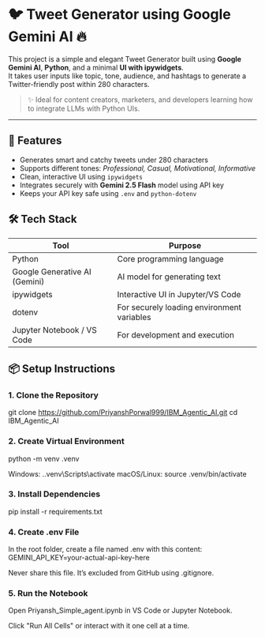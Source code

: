 # 🐦 Tweet Generator using Google Gemini AI 🔥

This project is a simple and elegant Tweet Generator built using **Google Gemini AI**, **Python**, and a minimal **UI with ipywidgets**.  
It takes user inputs like topic, tone, audience, and hashtags to generate a Twitter-friendly post within 280 characters.

> ✨ Ideal for content creators, marketers, and developers learning how to integrate LLMs with Python UIs.

---

## 🚀 Features

- Generates smart and catchy tweets under 280 characters
- Supports different tones: *Professional, Casual, Motivational, Informative*
- Clean, interactive UI using `ipywidgets`
- Integrates securely with **Gemini 2.5 Flash** model using API key
- Keeps your API key safe using `.env` and `python-dotenv`

## 🛠️ Tech Stack

| Tool               | Purpose                           |
|--------------------|------------------------------------|
| Python             | Core programming language          |
| Google Generative AI (Gemini) | AI model for generating text |
| ipywidgets         | Interactive UI in Jupyter/VS Code  |
| dotenv             | For securely loading environment variables |
| Jupyter Notebook / VS Code | For development and execution |


## 📦 Setup Instructions

### 1. Clone the Repository

git clone https://github.com/PriyanshPorwal999/IBM_Agentic_AI.git
cd IBM_Agentic_AI

### 2. Create Virtual Environment
python -m venv .venv

Windows: .\.venv\Scripts\activate
macOS/Linux:  source .venv/bin/activate


### 3. Install Dependencies
pip install -r requirements.txt

### 4. Create .env File
In the root folder, create a file named .env with this content:
GEMINI_API_KEY=your-actual-api-key-here

Never share this file. It’s excluded from GitHub using .gitignore.

### 5. Run the Notebook
Open Priyansh_Simple_agent.ipynb in VS Code or Jupyter Notebook.

Click "Run All Cells" or interact with it one cell at a time.